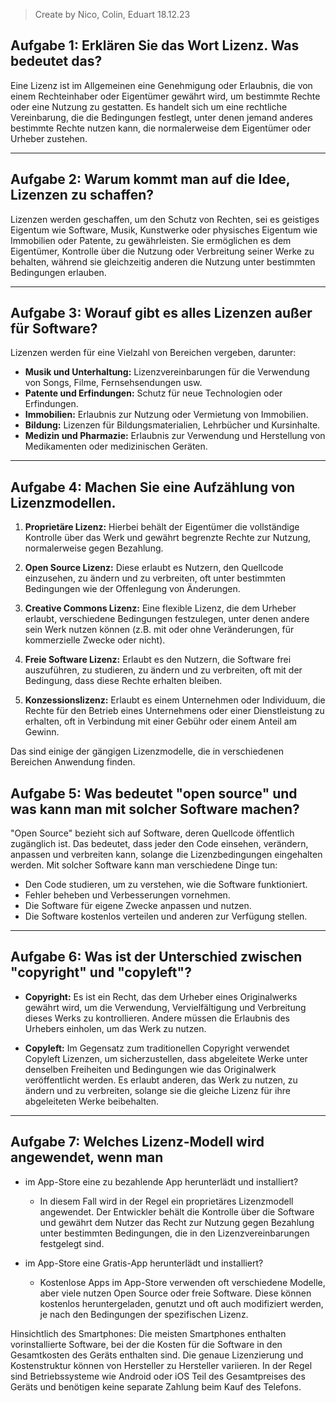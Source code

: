 > Create by Nico, Colin, Eduart
> 18.12.23
## Aufgabe 1: Erklären Sie das Wort Lizenz. Was bedeutet das?

Eine Lizenz ist im Allgemeinen eine Genehmigung oder Erlaubnis, die von einem Rechteinhaber oder Eigentümer gewährt wird, um bestimmte Rechte oder eine Nutzung zu gestatten. Es handelt sich um eine rechtliche Vereinbarung, die die Bedingungen festlegt, unter denen jemand anderes bestimmte Rechte nutzen kann, die normalerweise dem Eigentümer oder Urheber zustehen.

---

## Aufgabe 2: Warum kommt man auf die Idee, Lizenzen zu schaffen?

Lizenzen werden geschaffen, um den Schutz von Rechten, sei es geistiges Eigentum wie Software, Musik, Kunstwerke oder physisches Eigentum wie Immobilien oder Patente, zu gewährleisten. Sie ermöglichen es dem Eigentümer, Kontrolle über die Nutzung oder Verbreitung seiner Werke zu behalten, während sie gleichzeitig anderen die Nutzung unter bestimmten Bedingungen erlauben.

---

## Aufgabe 3: Worauf gibt es alles Lizenzen außer für Software?

Lizenzen werden für eine Vielzahl von Bereichen vergeben, darunter:

- **Musik und Unterhaltung:** Lizenzvereinbarungen für die Verwendung von Songs, Filme, Fernsehsendungen usw.
- **Patente und Erfindungen:** Schutz für neue Technologien oder Erfindungen.
- **Immobilien:** Erlaubnis zur Nutzung oder Vermietung von Immobilien.
- **Bildung:** Lizenzen für Bildungsmaterialien, Lehrbücher und Kursinhalte.
- **Medizin und Pharmazie:** Erlaubnis zur Verwendung und Herstellung von Medikamenten oder medizinischen Geräten.

---

## Aufgabe 4: Machen Sie eine Aufzählung von Lizenzmodellen.

1. **Proprietäre Lizenz:** Hierbei behält der Eigentümer die vollständige Kontrolle über das Werk und gewährt begrenzte Rechte zur Nutzung, normalerweise gegen Bezahlung.
  
2. **Open Source Lizenz:** Diese erlaubt es Nutzern, den Quellcode einzusehen, zu ändern und zu verbreiten, oft unter bestimmten Bedingungen wie der Offenlegung von Änderungen.
  
3. **Creative Commons Lizenz:** Eine flexible Lizenz, die dem Urheber erlaubt, verschiedene Bedingungen festzulegen, unter denen andere sein Werk nutzen können (z.B. mit oder ohne Veränderungen, für kommerzielle Zwecke oder nicht).

4. **Freie Software Lizenz:** Erlaubt es den Nutzern, die Software frei auszuführen, zu studieren, zu ändern und zu verbreiten, oft mit der Bedingung, dass diese Rechte erhalten bleiben.

5. **Konzessionslizenz:** Erlaubt es einem Unternehmen oder Individuum, die Rechte für den Betrieb eines Unternehmens oder einer Dienstleistung zu erhalten, oft in Verbindung mit einer Gebühr oder einem Anteil am Gewinn.

Das sind einige der gängigen Lizenzmodelle, die in verschiedenen Bereichen Anwendung finden.

## Aufgabe 5: Was bedeutet "open source" und was kann man mit solcher Software machen?

"Open Source" bezieht sich auf Software, deren Quellcode öffentlich zugänglich ist. Das bedeutet, dass jeder den Code einsehen, verändern, anpassen und verbreiten kann, solange die Lizenzbedingungen eingehalten werden. Mit solcher Software kann man verschiedene Dinge tun:

- Den Code studieren, um zu verstehen, wie die Software funktioniert.
- Fehler beheben und Verbesserungen vornehmen.
- Die Software für eigene Zwecke anpassen und nutzen.
- Die Software kostenlos verteilen und anderen zur Verfügung stellen.

---

## Aufgabe 6: Was ist der Unterschied zwischen "copyright" und "copyleft"?

- **Copyright:** Es ist ein Recht, das dem Urheber eines Originalwerks gewährt wird, um die Verwendung, Vervielfältigung und Verbreitung dieses Werks zu kontrollieren. Andere müssen die Erlaubnis des Urhebers einholen, um das Werk zu nutzen.

- **Copyleft:** Im Gegensatz zum traditionellen Copyright verwendet Copyleft Lizenzen, um sicherzustellen, dass abgeleitete Werke unter denselben Freiheiten und Bedingungen wie das Originalwerk veröffentlicht werden. Es erlaubt anderen, das Werk zu nutzen, zu ändern und zu verbreiten, solange sie die gleiche Lizenz für ihre abgeleiteten Werke beibehalten.

---

## Aufgabe 7: Welches Lizenz-Modell wird angewendet, wenn man

- im App-Store eine zu bezahlende App herunterlädt und installiert?
    - In diesem Fall wird in der Regel ein proprietäres Lizenzmodell angewendet. Der Entwickler behält die Kontrolle über die Software und gewährt dem Nutzer das Recht zur Nutzung gegen Bezahlung unter bestimmten Bedingungen, die in den Lizenzvereinbarungen festgelegt sind.

- im App-Store eine Gratis-App herunterlädt und installiert?
    - Kostenlose Apps im App-Store verwenden oft verschiedene Modelle, aber viele nutzen Open Source oder freie Software. Diese können kostenlos heruntergeladen, genutzt und oft auch modifiziert werden, je nach den Bedingungen der spezifischen Lizenz.

Hinsichtlich des Smartphones: Die meisten Smartphones enthalten vorinstallierte Software, bei der die Kosten für die Software in den Gesamtkosten des Geräts enthalten sind. Die genaue Lizenzierung und Kostenstruktur können von Hersteller zu Hersteller variieren. In der Regel sind Betriebssysteme wie Android oder iOS Teil des Gesamtpreises des Geräts und benötigen keine separate Zahlung beim Kauf des Telefons.

